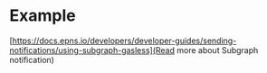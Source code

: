 # Example

[https://docs.epns.io/developers/developer-guides/sending-notifications/using-subgraph-gasless](Read more about Subgraph notification)